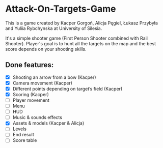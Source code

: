 # Attack-On-Targets-Game

This is a game created by Kacper Gorgoń, Alicja Pęgiel, Łukasz Przybyła and Yuliia Rybchynska at University of Silesia.

It's a simple shooter game (First Person Shooter combined with Rail Shooter). Player's goal is to hunt all the targets on the map and the best score depends on your shooting skills.

## Done features:
- [x] Shooting an arrow from a bow (Kacper)
- [x] Camera movement (Kacper)
- [x] Different points depending on target’s field (Kacper)
- [x] Scoring (Kacper)
- [ ] Player movement
- [ ] Menu
- [ ] HUD
- [ ] Music & sounds effects
- [x] Assets & models (Kacper & Alicja)
- [ ] Levels
- [ ] End result
- [ ] Score table  
